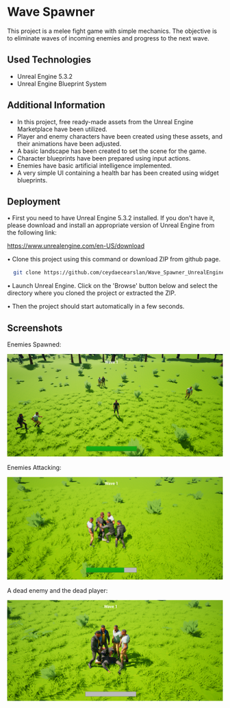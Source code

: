 
# Wave Spawner 

This project is a melee fight game with simple mechanics. The objective is to eliminate waves of incoming enemies and progress to the next wave.

## Used Technologies

 - Unreal Engine 5.3.2
 - Unreal Engine Blueprint System

## Additional Information

- In this project, free ready-made assets from the Unreal Engine Marketplace have been utilized. 
- Player and enemy characters have been created using these assets, and their animations have been adjusted. 
 - A basic landscape has been created to set the scene for the game. 
 - Character blueprints have been prepared using input actions. 
 - Enemies have basic artificial intelligence implemented. 
 - A very simple UI containing a health bar has been created using widget blueprints.

## Deployment

• First you need to have Unreal Engine 5.3.2 installed. If you don't have it, please download and install an appropriate version of Unreal Engine from the following link: 

https://www.unrealengine.com/en-US/download

• Clone this project using this command or download ZIP from github page.

```bash
  git clone https://github.com/ceydaecearslan/Wave_Spawner_UnrealEngine.git
```

• Launch Unreal Engine. Click on the 'Browse' button below and select the directory where you cloned the project or extracted the ZIP.

• Then the project should start automatically in a few seconds.
## Screenshots

Enemies Spawned:

![game_begin](https://github.com/ceydaecearslan/Wave_Spawner_UnrealEngine/blob/main/game_begin.png)


Enemies Attacking:

![enemies_attacking](https://github.com/ceydaecearslan/Wave_Spawner_UnrealEngine/blob/main/enemies_attacking.png)


A dead enemy and the dead player:

![dead_player_and_enemy](https://github.com/ceydaecearslan/Wave_Spawner_UnrealEngine/blob/main/dead_player_and_enemy.png)


